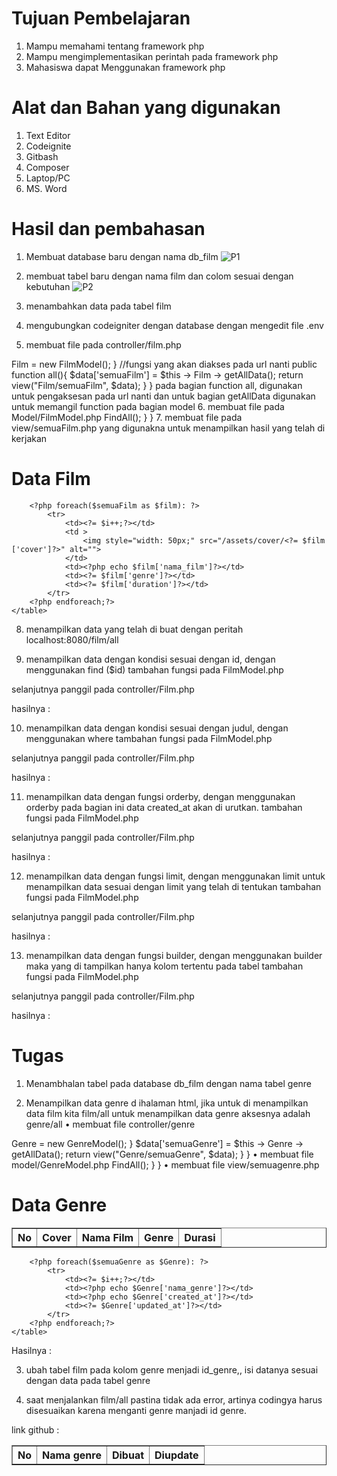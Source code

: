 # Tujuan Pembelajaran 
1.	Mampu memahami tentang framework php
2.	Mampu mengimplementasikan perintah pada framework php
3.	Mahasiswa dapat Menggunakan framework php

# Alat dan Bahan yang digunakan
1.	Text Editor
2.	Codeignite 
3.	Gitbash 
4.	Composer
5.	Laptop/PC
6.	MS. Word

# Hasil dan pembahasan 
1.	Membuat database baru dengan nama db_film
     ![P1](https://github.com/roma84011/Pemrograman-Framework/assets/70304033/ab286461-1309-4376-8a87-9a47b217c215)
2.	membuat tabel baru dengan nama film dan colom sesuai dengan kebutuhan 
      ![P2](https://github.com/roma84011/Pemrograman-Framework/assets/70304033/d0af9cac-bd21-4e46-af19-239c634563f5)
3.	menambahkan data pada tabel film 
 
4.	mengubungkan codeigniter dengan database dengan mengedit file .env 
 
5.	membuat file pada controller/film.php 
<?php

namespace App\Controllers;
use App\Controllers\BaseController;
use App\Models\FilmModel;

class Film extends BaseController
{
    //step 2
    protected $Film;

    public function __construct()
    {
        //step 4 memanggil 
        $this -> Film = new FilmModel();
    }

    //fungsi yang akan diakses pada url nanti
    public function all(){
    $data['semuaFilm'] = $this -> Film -> getAllData();
    return view("Film/semuaFilm", $data);
    }  
}

pada bagian function all, digunakan untuk pengaksesan pada url nanti dan untuk bagian getAllData digunakan untuk memangil function pada bagian model
6.	membuat file pada Model/FilmModel.php
<?php

namespace App\Models;

use CodeIgniter\Model;

class FilmModel extends Model
{
    //menyambungkan ke dalam tabel film secara langsung
    protected $table ='film';
    //apabila akan insert di database makan di secara langsung akan memberikan id dengan menlanjutkan id yang sudah ada
    protected $primaryKey ='id';
    //ketika insert menggunakan fungsi ci diakan melakukan autoincremen pada data yg kita tambahkan
    protected $useAutoIncrement = true;
    //mengisinkan apakah data dapat di update, delete dan insert pada kolom
    protected $allowField =[];

    //fungsi untuk menampilkan seluruh data
    public function getAllData(){
        //return mengembalikan data
        return $this -> FindAll();
    }
}
7.	membuat file pada view/semuaFilm.php yang digunakna untuk menampilkan hasil yang telah di kerjakan
<!DOCTYPE html>
<html lang="en">
<head>
    <meta charset="UTF-8">
    <meta http-equiv="X-UA-Compatible" content="IE=edge">
    <meta name="viewport" content="width=device-width, initial-scale=1.0">
    <title>data film</title>
</head>
<body>
    <h1>Data Film</h1>
    <table border ="1" cellspacing="2" cellpadding="5">
        <tr>
            <th>No</th>
            <th>Cover</th>
            <th>Nama Film</th>
            <th>Genre</th>
            <th>Durasi</th>

        </tr>
        <?php $i = 1 ;?>
        <?php foreach($semuaFilm as $film): ?>
            <tr>
                <td><?= $i++;?></td>
                <td >
                    <img style="width: 50px;" src="/assets/cover/<?= $film ['cover']?>" alt="">
                </td>
                <td><?php echo $film['nama_film']?></td>
                <td><?= $film['genre']?></td>
                <td><?= $film['duration']?></td>
            </tr>
        <?php endforeach;?>
    </table>
</body>
</html>

8.	menampilkan data yang telah di buat dengan peritah localhost:8080/film/all
 
9.	menampilkan data dengan kondisi sesuai dengan id, dengan menggunakan find ($id)
tambahan fungsi pada FilmModel.php
 
selanjutnya panggil pada controller/Film.php
 
hasilnya :
 

10.	menampilkan data dengan kondisi sesuai dengan judul, dengan menggunakan where
tambahan fungsi pada FilmModel.php
 
selanjutnya panggil pada controller/Film.php
 
hasilnya :
 

11.	menampilkan data dengan fungsi orderby, dengan menggunakan orderby pada bagian ini data created_at akan di urutkan.
tambahan fungsi pada FilmModel.php
 
selanjutnya panggil pada controller/Film.php
 
hasilnya :
 
12.	menampilkan data dengan fungsi limit, dengan menggunakan limit untuk menampilkan data sesuai dengan limit yang telah di tentukan 
tambahan fungsi pada FilmModel.php
 
selanjutnya panggil pada controller/Film.php
 
hasilnya :
 
13.	menampilkan data dengan fungsi builder, dengan menggunakan builder maka yang di tampilkan hanya kolom tertentu pada tabel
tambahan fungsi pada FilmModel.php
 
selanjutnya panggil pada controller/Film.php
 
hasilnya :
 

# Tugas

1.	Menambhalan tabel pada database db_film dengan nama tabel genre
 
2.	Menampilkan data genre d ihalaman html, jika untuk di menampilkan data film kita film/all untuk menampilkan data genre aksesnya adalah genre/all
•	membuat file controller/genre
<?php

namespace App\Controllers;

use App\Controllers\BaseController;

//step 1
use App\Models\GenreModel;

class Genre extends BaseController
{
    //step 2
    protected $Genre;
    //step 3 membuat fungsi construct untuk inisiasi class model(filmmodel)
    public function __construct()
    {
        //step 4 memanggil 
        $this -> Genre = new GenreModel();
    }

    $data['semuaGenre'] = $this -> Genre -> getAllData();
    return view("Genre/semuaGenre", $data);
    }            

}


•	membuat file model/GenreModel.php
<?php

namespace App\Models;

use CodeIgniter\Model;

class GenreModel extends Model
{
    //menyambungkan ke dalam tabel film secara langsung
    protected $table ='genre';
    //apabila akan insert di database makan di secara langsung akan memberikan id dengan menlanjutkan id yang sudah ada
    protected $primaryKey ='id';
    //ketika insert menggunakan fungsi ci diakan melakukan autoincremen pada data yg kita tambahkan
    protected $useAutoIncrement = true;
    //mengisinkan apakah data dapat di update, delete dan insert pada kolom
    protected $allowField =[];

    //fungsi untuk menampilkan seluruh data
    public function getAllData(){
        //return mengembalikan data
        return $this -> FindAll();
    }
}

•	membuat file view/semuagenre.php
<!DOCTYPE html>
<html lang="en">
<head>
    <meta charset="UTF-8">
    <meta http-equiv="X-UA-Compatible" content="IE=edge">
    <meta name="viewport" content="width=device-width, initial-scale=1.0">
    <title>data film</title>
</head>
<body>
    <h1>Data Genre</h1>
    <table border ="1" cellspacing="2" cellpadding="5">
        <tr>
            <th>No</th>
            <th>Nama genre</th>
            <th>Dibuat</th>
            <th>Diupdate</th>
           

        </tr>
        <?php $i = 1 ;?>
        <?php foreach($semuaGenre as $Genre): ?>
            <tr>
                <td><?= $i++;?></td>
                <td><?php echo $Genre['nama_genre']?></td>
                <td><?php echo $Genre['created_at']?></td>
                <td><?= $Genre['updated_at']?></td>
            </tr>
        <?php endforeach;?>
    </table>
</body>
</html>





Hasilnya :
 
3.	ubah tabel film pada kolom genre menjadi id_genre,, isi datanya sesuai dengan data pada tabel genre
 
4.	saat menjalankan film/all pastina tidak ada error, artinya codingya harus disesuaikan karena menganti genre manjadi id genre.
 
link github : 
